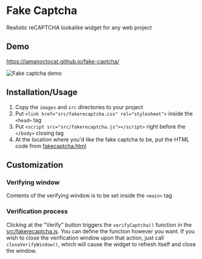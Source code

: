 # Fake Captcha
Realistic reCAPTCHA lookalike widget for any web project
## Demo
https://iamanoctocat.github.io/fake-captcha/

<img src="https://raw.githubusercontent.com/m-brz/fake-captcha/main/gif-demo.gif" alt="Fake captcha demo">

## Installation/Usage
1. Copy the `images` and `src` directories to your project
2. Put `<link href="src/fakerecaptcha.css" rel="stylesheet">` inside the `<head>` tag
3. Put `<script src="src/fakerecaptcha.js"></script>` right before the `</body>` closing tag
4. At the location where you'd like the fake captcha to be, put the HTML code from [fakecaptcha.html](https://github.com/m-brz/fake-captcha/blob/main/fakecaptcha.html)
## Customization
### Verifying window
Contents of the verifying window is to be set inside the `<main>` tag
### Verification process
Clicking at the "Verify" button triggers the `verifyCaptcha()` function in the [src/fakerecaptcha.js](https://github.com/m-brz/fake-captcha/blob/main/src/fakerecaptcha.js).
You can define the function however you want. If you wish to close the verification window upon that action, just call 
`closeVerifyWindow()`, which will cause the widget to refresh itself and close the window.
